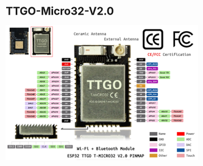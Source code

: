 # TTGO-Micro32-V2.0

![image](https://github.com/LilyGO/TTGO-micro32-V2.0/blob/master/image/T-micro32.jpg)
